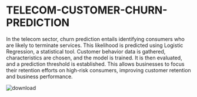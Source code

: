 # TELECOM-CUSTOMER-CHURN-PREDICTION



In the telecom sector, churn prediction entails identifying consumers who are likely to terminate services. This likelihood is predicted using Logistic Regression, a statistical tool. Customer behavior data is gathered, characteristics are chosen, and the model is trained. It is then evaluated, and a prediction threshold is established. This allows businesses to focus their retention efforts on high-risk consumers, improving customer retention and business performance.


![download](https://github.com/user-attachments/assets/be355f29-fb01-4162-a6cd-0a74432b782b)
